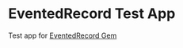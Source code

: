 # EventedRecord Test App

Test app for [EventedRecord Gem](https://github.com/aaronsnyder/evented-record)
